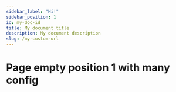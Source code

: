 ```yaml
---
sidebar_label: "Hi!"
sidebar_position: 1
id: my-doc-id
title: My document title
description: My document description
slug: /my-custom-url
---
```


# Page empty position 1 with many config
